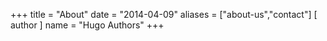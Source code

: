 +++
title = "About"
date = "2014-04-09"
aliases = ["about-us","contact"]
[ author ]
  name = "Hugo Authors"
+++


